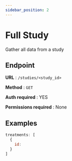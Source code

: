 ```yaml
---
sidebar_position: 2
---
```


# Full Study

Gather all data from a study

## Endpoint

**URL** : `/studies/<study_id>`

**Method** : `GET`

**Auth required** : YES

**Permissions required** : None


## Examples

```jsx title="GET https://api.mediboard.fyi/treatments/search?q=ambien"
treatments: [
  {
    id: 
  }
]